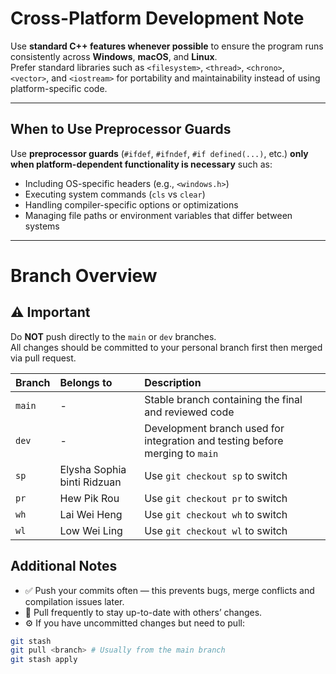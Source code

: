 # Cross-Platform Development Note

Use **standard C++ features whenever possible** to ensure the program runs consistently across **Windows**, **macOS**, and **Linux**.  
Prefer standard libraries such as `<filesystem>`, `<thread>`, `<chrono>`, `<vector>`, and `<iostream>` for portability 
and maintainability instead of using platform-specific code.

---

## When to Use Preprocessor Guards

Use **preprocessor guards** (`#ifdef`, `#ifndef`, `#if defined(...)`, etc.) **only when platform-dependent functionality is necessary** such as:

- Including OS-specific headers (e.g., `<windows.h>`)
- Executing system commands (`cls` vs `clear`)
- Handling compiler-specific options or optimizations
- Managing file paths or environment variables that differ between systems

---

# Branch Overview

## ⚠️ Important  
Do **NOT** push directly to the `main` or `dev` branches.  
All changes should be committed to your personal branch first then merged via pull request.

| Branch | Belongs to                  | Description                                                                  |
|:-------|:----------------------------|:-----------------------------------------------------------------------------|
| `main` | -                           | Stable branch containing the final and reviewed code                         |
| `dev`  | -                           | Development branch used for integration and testing before merging to `main` |
| `sp`   | Elysha Sophia binti Ridzuan | Use `git checkout sp` to switch                                              |
| `pr`   | Hew Pik Rou                 | Use `git checkout pr` to switch                                              |
| `wh`   | Lai Wei Heng                | Use `git checkout wh` to switch                                              |
| `wl`   | Low Wei Ling                | Use `git checkout wl` to switch                                              |

## Additional Notes
- ✅ Push your commits often — this prevents bugs, merge conflicts and compilation issues later.
- 🔄 Pull frequently to stay up-to-date with others’ changes.
- ⚙️ If you have uncommitted changes but need to pull:
```bash
git stash
git pull <branch> # Usually from the main branch
git stash apply 
```
